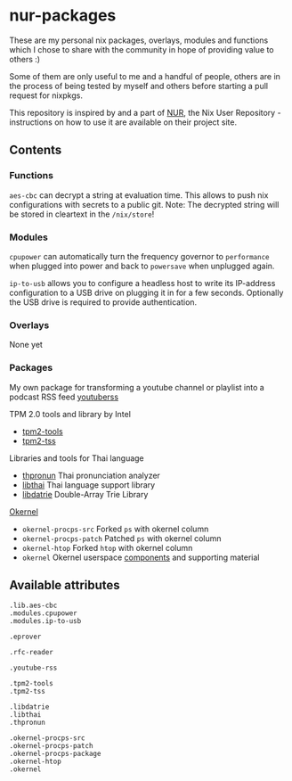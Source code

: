 # nur-packages

These are my personal nix packages, overlays, modules and functions which I chose to share with the community in hope of providing value to others :)

Some of them are only useful to me and a handful of people, others are in the process of being tested by myself and others before starting a pull request for nixpkgs.

This repository is inspired by and a part of [NUR](https://github.com/nix-community/NUR), the Nix User Repository - instructions on how to use it are available on their project site.

## Contents

### Functions
`aes-cbc` can decrypt a string at evaluation time. This allows to push nix configurations with secrets to a public git. Note: The decrypted string will be stored in cleartext in the `/nix/store`!

### Modules
`cpupower` can automatically turn the frequency governor to `performance` when plugged into power and back to `powersave` when unplugged again.

`ip-to-usb` allows you to configure a headless host to write its IP-address configuration to a USB drive on plugging it in for a few seconds.
Optionally the USB drive is required to provide authentication.

### Overlays
None yet

### Packages
My own package for transforming a youtube channel or playlist into a podcast RSS feed
[youtuberss](https://github.com/JohnAZoidberg/youtuberss)

TPM 2.0 tools and library by Intel
- [tpm2-tools](https://github.com/tpm2-software/tpm2-tools)
- [tpm2-tss](https://github.com/tpm2-software/tpm2-tss)

Libraries and tools for Thai language
- [thpronun](https://github.com/tlwg/thpronun) Thai pronunciation analyzer
- [libthai](https://github.com/tlwg/libthai) Thai language support library
- [libdatrie](https://github.com/tlwg/libdatrie) Double-Array Trie Library

[Okernel](https://github.com/linux-okernel/linux-okernel)
- `okernel-procps-src` Forked `ps` with okernel column
- `okernel-procps-patch` Patched `ps` with okernel column
- `okernel-htop` Forked `htop` with okernel column
- `okernel` Okernel userspace [components](https://github.com/linux-okernel/linux-okernel-components) and supporting material

## Available attributes
```
.lib.aes-cbc
.modules.cpupower
.modules.ip-to-usb

.eprover

.rfc-reader

.youtube-rss

.tpm2-tools
.tpm2-tss

.libdatrie
.libthai
.thpronun

.okernel-procps-src
.okernel-procps-patch
.okernel-procps-package
.okernel-htop
.okernel
```

